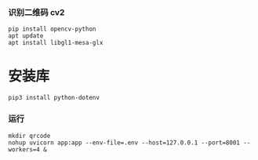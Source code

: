 ### 识别二维码 cv2
```
pip install opencv-python
apt update
apt install libgl1-mesa-glx
```

# 安装库 

```
pip3 install python-dotenv
```

### 运行
```
mkdir qrcode
nohup uvicorn app:app --env-file=.env --host=127.0.0.1 --port=8001 --workers=4 &
```
